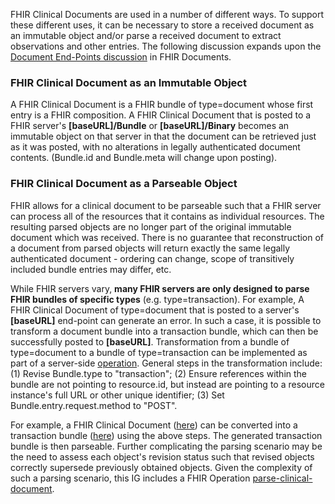 FHIR Clinical Documents are used in a number of different ways. To support these different uses, it can be necessary to store a received document as an immutable object and/or parse a received document to extract observations and other entries. The following discussion expands upon the [Document End-Points discussion](https://hl7.org/fhir/R4/documents.html#bundle) in FHIR Documents. 

### FHIR Clinical Document as an Immutable Object
A FHIR Clinical Document is a FHIR bundle of type=document whose first entry is a FHIR composition. A FHIR Clinical Document that is posted to a FHIR server's **[baseURL]/Bundle** or **[baseURL]/Binary** becomes an immutable object on that server in that the document can be retrieved just as it was posted, with no alterations in legally authenticated document contents. (Bundle.id and Bundle.meta will change upon posting).

### FHIR Clinical Document as a Parseable Object
FHIR allows for a clinical document to be parseable such that a FHIR server can process all of the resources that it contains as individual resources. The resulting parsed objects are no longer part of the original immutable document which was received. There is no guarantee that reconstruction of a document from parsed objects will return exactly the same legally authenticated document -  ordering can change, scope of transitively included bundle entries may differ, etc. 

While FHIR servers vary, **many FHIR servers are only designed to parse FHIR bundles of specific types** (e.g. type=transaction). For example, A FHIR Clinical Document of type=document that is posted to a server's **[baseURL]** end-point can generate an error. In such a case, it is possible to transform a document bundle into a transaction bundle, which can then be successfully posted to **[baseURL]**. Transformation from a bundle of type=document to a bundle of type=transaction can be implemented as part of a server-side [operation](https://hl7.org/fhir/R4/operations.html). General steps in the transformation include: (1) Revise Bundle.type to "transaction"; (2) Ensure references within the bundle are not pointing to resource.id, but instead are pointing to a resource instance's full URL or other unique identifier; (3) Set Bundle.entry.request.method to "POST".

For example, a FHIR Clinical Document ([here](Bundle-clinical-doc-bundle-document-type.html)) can be converted into a transaction bundle ([here](Bundle-clinical-doc-bundle-transaction-type.html)) using the above steps. The generated transaction bundle is then parseable. Further complicating the parsing scenario may be the need to assess each object's revision status such that revised objects correctly supersede previously obtained objects. Given the complexity of such a parsing scenario, this IG includes a FHIR Operation [parse-clinical-document](operations.html).
